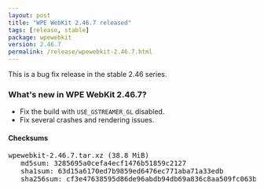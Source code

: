 ```yaml
---
layout: post
title: "WPE WebKit 2.46.7 released"
tags: [release, stable]
package: wpewebkit
version: 2.46.7
permalink: /release/wpewebkit-2.46.7.html
---
```


This is a bug fix release in the stable 2.46 series.

### What's new in WPE WebKit 2.46.7?

- Fix the build with `USE_GSTREAMER_GL` disabled.
- Fix several crashes and rendering issues.

#### Checksums

<pre>
wpewebkit-2.46.7.tar.xz (38.8 MiB)
   md5sum: 3285695a0cefa4ecf1476b51859c2127
   sha1sum: 63d15a6170ed7b9859ed6476ec771aba71a33edb
   sha256sum: cf3e47638595d86de96abdb94db69a836c8aa509fc063be714f52c5a24bb5cd5
</pre>

